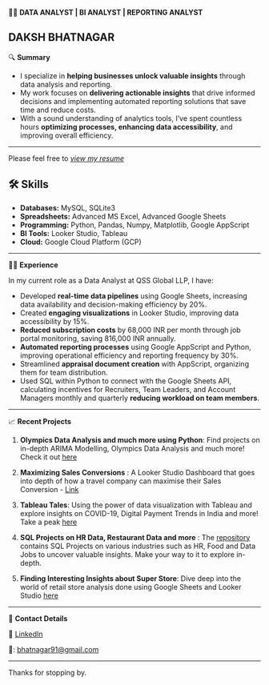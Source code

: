 🕵🏼 **DATA ANALYST | BI ANALYST | REPORTING ANALYST**

DAKSH BHATNAGAR
---

 🔍 **Summary**

- I specialize in **helping businesses unlock valuable insights** through data analysis and reporting.
- My work focuses on **delivering actionable insights** that drive informed decisions and implementing automated reporting solutions that save time and reduce costs.
- With a sound understanding of analytics tools, I’ve spent countless hours **optimizing processes, enhancing data accessibility**, and improving overall efficiency.
---

Please feel free to *[view my resume](https://drive.google.com/file/d/1M2PYWuYh-p8yFBJ5ta00iKHO1tDZieJy/view)*

## 🛠️ Skills

- **Databases:** MySQL, SQLite3
- **Spreadsheets:** Advanced MS Excel, Advanced Google Sheets
- **Programming:** Python, Pandas, Numpy, Matplotlib, Google AppScript
- **BI Tools:** Looker Studio, Tableau
- **Cloud:** Google Cloud Platform (GCP)

---


👨‍💻 **Experience**

In my current role as a Data Analyst at QSS Global LLP, I have:

- Developed **real-time data pipelines** using Google Sheets, increasing data availability and decision-making efficiency by 20%.
- Created **engaging visualizations** in Looker Studio, improving data accessibility by 15%.
- **Reduced subscription costs** by 68,000 INR per month through job portal monitoring, saving 816,000 INR annually.
- **Automated reporting processes** using Google AppScript and Python, improving operational efficiency and reporting frequency by 30%.
- Streamlined **appraisal document creation** with AppScript, organizing them for team distribution.
- Used SQL within Python to connect with the Google Sheets API, calculating incentives for Recruiters, Team Leaders, and Account Managers monthly and quarterly **reducing workload on team members**.

---


 📈 **Recent Projects**

 
1. **Olympics Data Analysis and much more using Python**: Find projects on in-depth ARIMA Modelling, Olympics Data Analysis and much more! Check it out [here](https://github.com/dakshbhatnagar/projects)

2. **Maximizing Sales Conversions** : A Looker Studio Dashboard that goes into depth of how a travel company can maximise their Sales Conversion - [Link](https://lookerstudio.google.com/reporting/cc4ee68d-2634-4110-8652-811626ea9b05/page/p_4qnx3lohhd)
   
3. **Tableau Tales**: Using the power of data visualization with Tableau and explore insights on COVID-19, Digital Payment Trends in India and more! Take a peak [here](https://public.tableau.com/app/profile/daksh.bhatnagar) 
   
4. **SQL Projects on HR Data, Restaurant Data and more** : The [repository](https://github.com/dakshbhatnagar/SQLProjects) contains SQL Projects on various industries such as HR, Food and Data Jobs to uncover valuable insights. Make your way to it to explore in-depth.
 
5. **Finding Interesting Insights about Super Store**: Dive deep into the world of retail store analysis done using Google Sheets and Looker Studio [here](https://docs.google.com/spreadsheets/d/14h0UCZOhi1nQx7oT7DY8SYmqp3S0Y5UssEjkGAuVgXo/edit#gid=312503756)  
  
---

📇 **Contact Details**

🔗 [LinkedIn](https://www.linkedin.com/in/dakshb/)

📧: bhatnagar91@gmail.com

---

Thanks for stopping by. 
